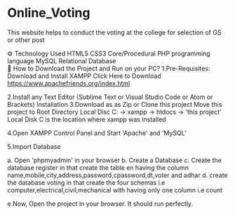 # Online_Voting
This website helps to conduct the voting at the college for selection of GS or other post
<br>


⚙️ Technology Used
HTML5
CSS3
Core/Procedural PHP programming language
MySQL Relational Database
<br>
📖 How to Download the Project and Run on your PC?
1.Pre-Requisites:
Download and Install XAMPP
Click Here to Download
https://www.apachefriends.org/index.html

2.Install any Text Editor (Sublime Text or Visual Studio Code or Atom or Brackets)
Installation
3.Download as as Zip or Clone this project
Move this project to Root Directory
Local Disc C: -> xampp -> htdocs -> 'this project'
Local Disk C is the location where xampp was installed

4.Open XAMPP Control Panel and Start 'Apache' and 'MySQL'

5.Import Database

a. Open 'phpmyadmin' in your browser
b. Create a Database 
c. Create the database register in that create the table en having the column name,mobile,city,address,password,cpassword,dt,voter and adhar
d. create the database voting in that create the four schemas i.e computer,electrical,civil,mechanical with having only one column i.e count

e.Now, Open the project in your browser. It should run perfectly.



